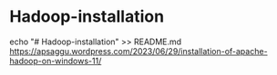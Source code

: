 # Hadoop-installation
echo "# Hadoop-installation" >> README.md
https://apsaggu.wordpress.com/2023/06/29/installation-of-apache-hadoop-on-windows-11/
